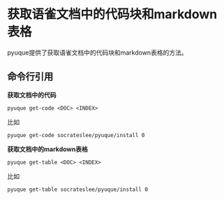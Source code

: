 # 获取语雀文档中的代码块和markdown表格

pyuque提供了获取语雀文档中的代码块和markdown表格的方法。

## 命令行引用

__获取文档中的代码__

```
pyuque get-code <DOC> <INDEX>
```

比如

```
pyuque get-code socrateslee/pyuque/install 0
```


__获取文档中的markdown表格__

```
pyuque get-table <DOC> <INDEX>
```

比如

```
pyuque get-table socrateslee/pyuque/install 0
```
